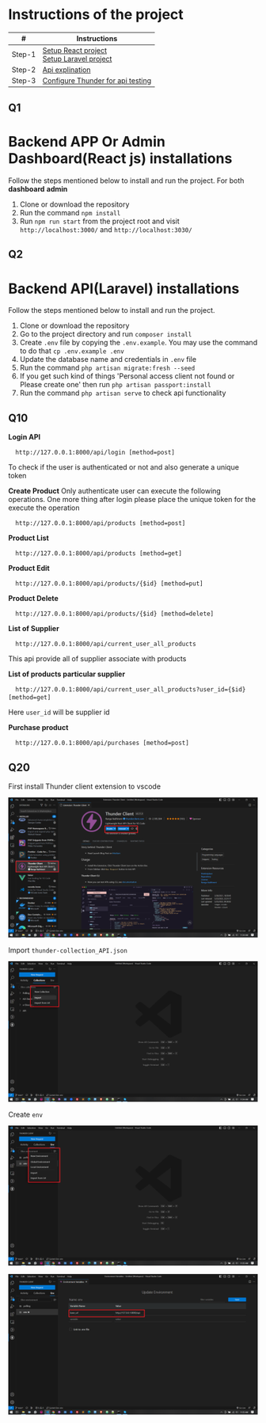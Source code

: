 # Instructions of the project #
|           #             |   **Instructions**      |
|-------------------------|-------------------------|
| Step-1                  |   [Setup React project](#q1)<br>[Setup Laravel project](#q2)<br>|
| Step-2                  | [Api explination](#q10)<br>|
| Step-3                  | [Configure Thunder for api testing](#q20)<br>|


## Q1
# Backend APP Or Admin Dashboard(React js) installations
Follow the steps mentioned below to install and run the project.
For both **dashboard** **admin**
1. Clone or download the repository
2. Run the command `npm install`
3. Run `npm run start` from the project root and visit `http://localhost:3000/` and `http://localhost:3030/`


## Q2
# Backend API(Laravel) installations
Follow the steps mentioned below to install and run the project.

1. Clone or download the repository
2. Go to the project directory and run `composer install`
3. Create `.env` file by copying the `.env.example`. You may use the command to do that `cp .env.example .env`
4. Update the database name and credentials in `.env` file
5. Run the command `php artisan migrate:fresh --seed`
6. If you get such kind of things 'Personal access client not found or Please create one' then run `php artisan passport:install`
7. Run the command `php artisan serve` to check api functionality

## Q10
**Login API**
```
  http://127.0.0.1:8000/api/login [method=post]
```
To check if the user is authenticated or not and also generate a unique token

**Create Product**
Only authenticate user can execute the following operations. One more thing after login please place the unique token for the execute the operation
```
  http://127.0.0.1:8000/api/products [method=post]
```
**Product List**
```
  http://127.0.0.1:8000/api/products [method=get]
```
**Product Edit**
```
  http://127.0.0.1:8000/api/products/{$id} [method=put]
```
**Product Delete**
```
  http://127.0.0.1:8000/api/products/{$id} [method=delete]
```
**List of Supplier**
```
  http://127.0.0.1:8000/api/current_user_all_products
```
This api provide all of supplier associate with products

**List of products particular supplier**
```
  http://127.0.0.1:8000/api/current_user_all_products?user_id={$id} [method=get]
```
Here ```user_id``` will be supplier id

**Purchase product**
```
  http://127.0.0.1:8000/api/purchases [method=post]
```

## Q20
First install Thunder client extension to vscode

![](https://github.com/muhammadsanwarulislam/Sokrio_Laravel/blob/main/Thunder%20Configuration/1.png)

Import ```thunder-collection_API.json```

![](https://github.com/muhammadsanwarulislam/Sokrio_Laravel/blob/main/Thunder%20Configuration/2.png)

Create ```env```

![](https://github.com/muhammadsanwarulislam/Sokrio_Laravel/blob/main/Thunder%20Configuration/3.png)

![](https://github.com/muhammadsanwarulislam/Sokrio_Laravel/blob/main/Thunder%20Configuration/4.png)
